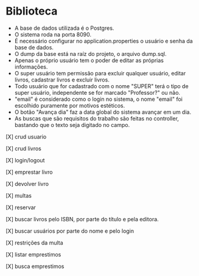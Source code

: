 # Biblioteca

- A base de dados utilizada é o Postgres.
- O sistema roda na porta 8090.
- É necessário configurar no application.properties o usuário e senha da base de dados.
- O dump da base está na raíz do projeto, o arquivo dump.sql.
- Apenas o próprio usuário tem o poder de editar as próprias informações.
- O super usuário tem permissão para excluir qualquer usuário, editar livros, cadastrar livros e excluir livros.
- Todo usuário que for cadastrado com o nome "SUPER" terá o tipo de super usuário, independente se for marcado "Professor?" ou não.
- "email" é considerado como o login no sistema, o nome "email" foi escolhido puramente por motivos estéticos.
- O botão "Avança dia" faz a data global do sistema avançar em um dia.
- As buscas que são requisitos do trabalho são feitas no controller, bastando que o texto seja digitado no campo.


[X] crud usuario

[X] crud livros

[X] login/logout

[X] emprestar livro

[X] devolver livro

[X] multas

[X] reservar

[X] buscar livros pelo ISBN, por parte do título e pela editora.

[X] buscar usuários por parte do nome e pelo login

[X] restrições da multa

[X] listar emprestimos

[X] busca emprestimos
